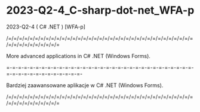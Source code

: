 # 2023-Q2-4_C-sharp-dot-net_WFA-p
2023-Q2-4 ( C# .NET ) [WFA-p]

/=/=/=/=/=/=/=/=/=/=/=/=/=/=/=/=/=/=/=/=/=/=/=/=/=/=/=/=/=/=/=/=/=/=/=/=/=/=/=/=/=/=/=/=/=

More advanced applications in C# .NET (Windows Forms).

=-=-=-=-=-=-=-=-=-=-=-=-=-=-=-=-=-=-=-=-=-=-=-=-=-=-=-=-=-=-=-=-=-=-=-=-=-=-=-=-=-=-=-=-=-

Bardziej zaawansowane aplikacje w C# .NET (Windows Forms).

/=/=/=/=/=/=/=/=/=/=/=/=/=/=/=/=/=/=/=/=/=/=/=/=/=/=/=/=/=/=/=/=/=/=/=/=/=/=/=/=/=/=/=/=/=
